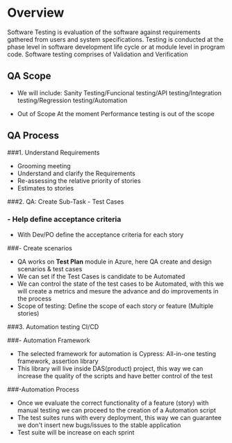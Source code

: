 # Overview
Software Testing is evaluation of the software against requirements gathered from users and system          specifications. Testing is conducted at the phase level in software development life cycle or at module level in program code. Software testing comprises of Validation and Verification

## QA Scope
- We will include:
 Sanity Testing/Funcional testing/API testing/Integration testing/Regression testing/Automation

- Out of Scope
At the moment Performance testing is out of the scope 



## QA Process
###1. Understand Requirements
- Grooming meeting 
- Understand and clarify the Requirements
- Re-assessing the relative priority of stories
- Estimates to stories


###2. QA:  Create Sub-Task - Test Cases

### - Help define acceptance criteria
- With Dev/PO define the acceptance criteria for each story

###- Create scenarios 
- QA works on **Test Plan** module in Azure, here QA create and design scenarios & test cases
- We can set if the Test Cases is candidate to be Automated
- We can control the state of the test cases to be Automated, with this we will create a metrics and mesure the advance and do improvements in the process  
- Scope of testing: Define the scope of each story or feature (Multiple stories)  

###3. Automation testing CI/CD

###- Automation Framework 
- The selected framework for automation is Cypress: All-in-one testing framework, assertion library
- This library will live inside DAS(product) project, this way we can increase the quality of the scripts and have better control of the test

###-Automation Process
- Once we evaluate the correct functionality of a feature (story) with manual testing
we can proceed to the creation of a Automation script
- The test suites runs with every deployment, this way we can guarantee we don't insert new bugs/issues to the stable application 
- Test suite will be increase on each sprint  



